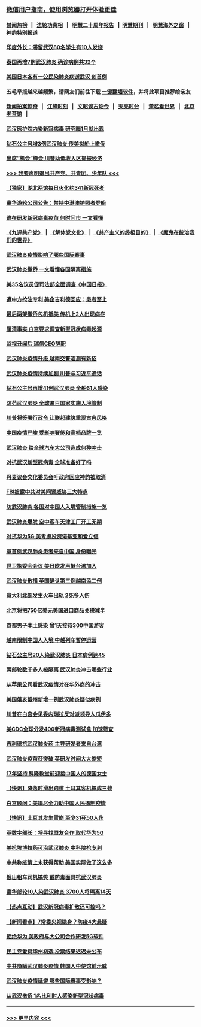 ### [微信用户指南，使用浏览器打开体验更佳](https://github.com/gfw-breaker/banned-news1/blob/master/indexes/wechat-guide.md?t=0)
#### [禁闻热榜](热点新闻.md?t=0)  &nbsp;&nbsp;|&nbsp;&nbsp; [法轮功真相](https://github.com/gfw-breaker/truth/blob/master/README.md?t=0) &nbsp;&nbsp;|&nbsp;&nbsp; [明慧二十周年报告](https://github.com/gfw-breaker/mh-reports/blob/master/README.md?t=0) &nbsp;&nbsp;|&nbsp;&nbsp;[明慧期刊](https://github.com/gfw-breaker/mh-qikan) &nbsp;&nbsp;|&nbsp;&nbsp; [明慧海外之窗](https://github.com/gfw-breaker/mh-news/blob/master/README.md?t=0) &nbsp;&nbsp;|&nbsp;&nbsp; [神韵特别报道](https://github.com/gfw-breaker/mh-news/blob/master/shenyun.md?t=0)
#### [印度外长：滞留武汉80名学生有10人发烧](../pages/nsc418/n11853821.md?t=02082011) 
#### [泰国再增7例武汉肺炎 确诊病例共32个](../pages/nsc418/n11853808.md?t=02082011) 
#### [美国日本各有一公民染肺炎病逝武汉 创首例](../pages/nsc418/n11853509.md?t=02082011) 
#### 五毛举报越来越频繁，请网友们前往下载 [一键翻墙软件](https://github.com/gfw-breaker/ssr-accounts)，并将此项目推荐给亲友
#### [新闻拍案惊奇](https://github.com/gfw-breaker/banned-news1/blob/master/pages/link4.md) &nbsp;&nbsp;|&nbsp;&nbsp; [江峰时刻](https://github.com/gfw-breaker/banned-news1/blob/master/pages/link4.md) &nbsp;&nbsp;|&nbsp;&nbsp; [文昭谈古论今](https://github.com/gfw-breaker/banned-news1/blob/master/pages/link4.md) &nbsp;&nbsp;|&nbsp;&nbsp; [天亮时分](https://github.com/gfw-breaker/banned-news1/blob/master/pages/link4.md) &nbsp;&nbsp;|&nbsp;&nbsp; [萧茗看世界](https://github.com/gfw-breaker/banned-news1/blob/master/pages/link4.md) &nbsp;&nbsp;|&nbsp;&nbsp; [北京老茶馆](https://github.com/gfw-breaker/banned-news1/blob/master/pages/link4.md) &nbsp;&nbsp;|&nbsp;&nbsp; 
#### [武汉医护院内染新冠病毒 研究曝1月就出现](../pages/nsc418/n11852928.md?t=02082011) 
#### [钻石公主号增3例武汉肺炎 传美拟船上撤侨](../pages/nsc418/n11853240.md?t=02082011) 
#### [出席“机会”峰会 川普助低收入区提振经济](../pages/nsc418/n11853232.md?t=02082011) 
#### [>>> 我要声明退出共产党、共青团、少年队 <<<](https://github.com/begood0513/goodnews/blob/master/quit/letter.md) 
#### [【独家】湖北两馆每日火化约341新冠死者](../pages/nsc418/n11845444.md?t=02082011) 
#### [豪华游轮公司公告：禁持中港澳护照者登船](../pages/nsc418/n11852761.md?t=02082011) 
#### [谁在研发新冠病毒疫苗 何时问市 一文看懂](../pages/nsc418/n11852840.md?t=02082011) 
#### [《九评共产党》](https://github.com/begood0513/9ping.md/blob/master/README.md) &nbsp;|&nbsp; [《解体党文化》](../../../../jtdwh.md/blob/master/README.md)  &nbsp;|&nbsp; [《共产主义的终极目的》](../../../../gczydzjmd.md/blob/master/README.md) &nbsp;|&nbsp; [《魔鬼在统治我们的世界》](../../../../mgztzwmdsj.md/blob/master/README.md) 
#### [武汉肺炎疫情影响了哪些国际赛事](../pages/nsc418/n11852441.md?t=02082011) 
#### [武汉肺炎撤侨 一文看懂各国隔离措施](../pages/nsc418/n11844216.md?t=02082011) 
#### [美35名议员促司法部全面调查《中国日报》](../pages/nsc418/n11852435.md?t=02082011) 
#### [遭中方抢注专利 美企吉利德回应：患者至上](../pages/nsc418/n11852037.md?t=02082011) 
#### [最后两架撤侨包机抵美 传机上2人出现病症](../pages/nsc418/n11852173.md?t=02082011) 
#### [厘清事实 白宫要求调查新型冠状病毒起源](../pages/nsc418/n11852106.md?t=02082011) 
#### [监视丑闻后 瑞信CEO辞职](../pages/nsc418/n11852127.md?t=02082011) 
#### [武汉肺炎疫情升级 越南交警酒测有新招](../pages/nsc418/n11851632.md?t=02082011) 
#### [武汉肺炎疫情持续加剧 川普与习近平通话](../pages/nsc418/n11851613.md?t=02082011) 
#### [钻石公主号再增41例武汉肺炎 全船61人感染](../pages/nsc418/n11850401.md?t=02082011) 
#### [防范武汉肺炎 全球逾百国家实施入境管制](../pages/nsc418/n11850557.md?t=02082011) 
#### [川普将签署行政令 让联邦建筑重现古典风格](../pages/nsc418/n11850654.md?t=02082011) 
#### [中国疫情严峻 受影响奢侈和高档品牌一览](../pages/nsc418/n11850319.md?t=02082011) 
#### [武汉肺炎 给全球汽车大公司造成何种冲击](../pages/nsc418/n11850056.md?t=02082011) 
#### [对抗武汉新型冠病毒 全球准备好了吗](../pages/nsc418/n11850142.md?t=02082011) 
#### [丹麦议会文化委员会吁政府回应神韵被取消](../pages/nsc418/n11849312.md?t=02082011) 
#### [FBI披露中共对美间谍威胁三大特点](../pages/nsc418/n11849700.md?t=02082011) 
#### [防武汉肺炎 各国对中国人入境管制措施一览](../pages/nsc418/n11838726.md?t=02082011) 
#### [武汉肺炎爆发 空中客车天津工厂开工无期](../pages/nsc418/n11849634.md?t=02082011) 
#### [对抗华为5G 美考虑投资诺基亚和爱立信](../pages/nsc418/n11849510.md?t=02082011) 
#### [意首例武汉肺炎患者来自中国 身份曝光](../pages/nsc418/n11849454.md?t=02082011) 
#### [世卫执委会会议 美日欧发声挺台湾加入](../pages/nsc418/n11849433.md?t=02082011) 
#### [武汉肺炎散播 英国确认第三例越南添二例](../pages/nsc418/n11849439.md?t=02082011) 
#### [意大利北部发生火车出轨 2死多人伤](../pages/nsc418/n11848999.md?t=02082011) 
#### [北京将把750亿美元美国进口商品关税减半](../pages/nsc418/n11848896.md?t=02082011) 
#### [京都男子本土感染 曾1天接待300中国游客](../pages/nsc418/n11848641.md?t=02082011) 
#### [越南限制中国人入境 中越列车暂停运营](../pages/nsc418/n11847844.md?t=02082011) 
#### [钻石公主号20人染武汉肺炎 日本病例达45](../pages/nsc418/n11847823.md?t=02082011) 
#### [两邮轮数千多人被隔离 武汉肺炎冲击哪些行业](../pages/nsc418/n11847456.md?t=02082011) 
#### [从苹果公司看武汉疫情对在华外商的冲击](../pages/nsc418/n11847586.md?t=02082011) 
#### [美国俄亥俄州新增一例武汉肺炎疑似病例](../pages/nsc418/n11847714.md?t=02082011) 
#### [川普在白宫会见委内瑞拉反对派领导人瓜伊多](../pages/nsc418/n11847391.md?t=02082011) 
#### [美CDC全球分发400新冠病毒测试盒 加速筛查](../pages/nsc418/n11847260.md?t=02082011) 
#### [吉利德抗武汉肺炎药 主导研发者来自台湾](../pages/nsc418/n11847064.md?t=02082011) 
#### [武汉肺炎疫苗获突破 英研发时间大大缩短](../pages/nsc418/n11846915.md?t=02082011) 
#### [17年坚持 科隆教堂前迎接中国人的德国女士](../pages/nsc418/n11846781.md?t=02082011) 
#### [【快讯】降落时滑出跑道 土耳其客机摔成三截](../pages/nsc418/n11847021.md?t=02082011) 
#### [白宫顾问：美竭尽全力助中国人民遏制疫情](../pages/nsc418/n11846756.md?t=02082011) 
#### [【快讯】土耳其发生雪崩 至少31死50人伤](../pages/nsc418/n11846680.md?t=02082011) 
#### [英数字部长：将寻找盟友合作 取代华为5G](../pages/nsc418/n11846485.md?t=02082011) 
#### [美抗埃博拉药可治武汉肺炎 中科院抢专利](../pages/nsc418/n11846409.md?t=02082011) 
#### [中共称疫情上未获得帮助 美国实际做了这么多](../pages/nsc418/n11846008.md?t=02082011) 
#### [俄出租车司机搞笑 戴防毒面具抗武汉肺炎](../pages/nsc418/n11845703.md?t=02082011) 
#### [豪华邮轮10人染武汉肺炎 3700人将隔离14天](../pages/nsc418/n11845543.md?t=02082011) 
#### [【热点互动】武汉新冠病毒扩散还可控吗？](../pages/nsc418/n11844750.md?t=02082011) 
#### [【新闻看点】7常委央视隐身？防疫4大悬疑](../pages/nsc418/n11844611.md?t=02082011) 
#### [拒绝华为 美政府与大公司合作研发5G软件](../pages/nsc418/n11844625.md?t=02082011) 
#### [民主党爱荷华州初选 投票结果迟迟未公布](../pages/nsc418/n11844207.md?t=02082011) 
#### [中共隐瞒武汉肺炎疫情 韩国人中使馆前示威](../pages/nsc418/n11844084.md?t=02082011) 
#### [武汉肺炎疫情延烧 哪些国际赛事受影响？](../pages/nsc418/n11843958.md?t=02082011) 
#### [从武汉撤侨 1名比利时人感染新型冠状病毒](../pages/nsc418/n11843977.md?t=02082011) 

----
#### [ >>> 更早内容 <<< ](../indexes/nsc418-earlier.md)
